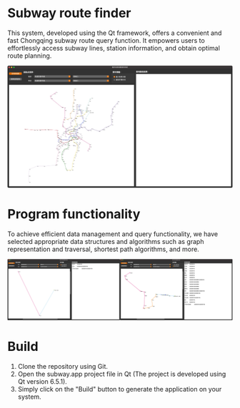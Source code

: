 # Subway route finder

This system, developed using the Qt framework, offers a convenient and fast Chongqing subway route query function. It empowers users to effortlessly access subway lines, station information, and obtain optimal route planning.

![Preview](assets/preview.jpg)

# Program functionality

To achieve efficient data management and query functionality, we have selected appropriate data structures and algorithms such as graph representation and traversal, shortest path algorithms, and more.

![Features](assets/features.jpeg)

# Build

1. Clone the repository using Git.
2. Open the subway.app project file in Qt (The project is developed using Qt version 6.5.1).
3. Simply click on the "Build" button to generate the application on your system.
